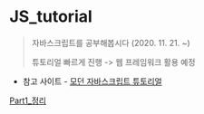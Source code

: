# JS_tutorial

>  자바스크립트를 공부해봅시다 (2020. 11. 21. ~)
>
>  튜토리얼 빠르게 진행 -> 웹 프레임워크 활용 예정



- 참고 사이트 - [모던 자바스크립트 튜토리얼](https://ko.javascript.info/)



[Part1_정리](JS_tutorial/Part1/Part1_정리.md)

